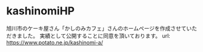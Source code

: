 # kashinomiHP
旭川市のケーキ屋さん「かしのみカフェ」さんのホームページを作成させていただきました。
実績として公開することに同意を頂いております。
url: https://www.potato.ne.jp/kashinomi-a/
